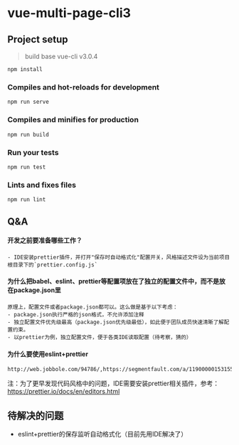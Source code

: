 # vue-multi-page-cli3

## Project setup
> build base vue-cli v3.0.4

```
npm install
```

### Compiles and hot-reloads for development
```
npm run serve
```

### Compiles and minifies for production
```
npm run build
```

### Run your tests
```
npm run test
```

### Lints and fixes files
```
npm run lint
```


## Q&A

#### 开发之前要准备哪些工作？
```
- IDE安装prettier插件，并打开"保存时自动格式化"配置开关，风格描述文件设为当前项目根目录下的`prettier.config.js`
```

#### 为什么把babel、eslint、prettier等配置项放在了独立的配置文件中，而不是放在package.json里
```
原理上，配置文件或者package.json都可以。这么做是基于以下考虑：
- package.json执行严格的json格式，不允许添加注释
- 独立配置文件优先级最高（package.json优先级最低），如此便于团队成员快速清晰了解配置约束。
- 以prettier为例，独立配置文件，便于各类IDE读取配置（待考察，猜的）
```

#### 为什么要使用eslint+prettier
```
http://web.jobbole.com/94786/,https://segmentfault.com/a/1190000015315545
```
注：为了更早发现代码风格中的问题，IDE需要安装prettier相关插件，参考：https://prettier.io/docs/en/editors.html 


## 待解决的问题
- eslint+prettier的保存监听自动格式化（目前先用IDE解决了）
